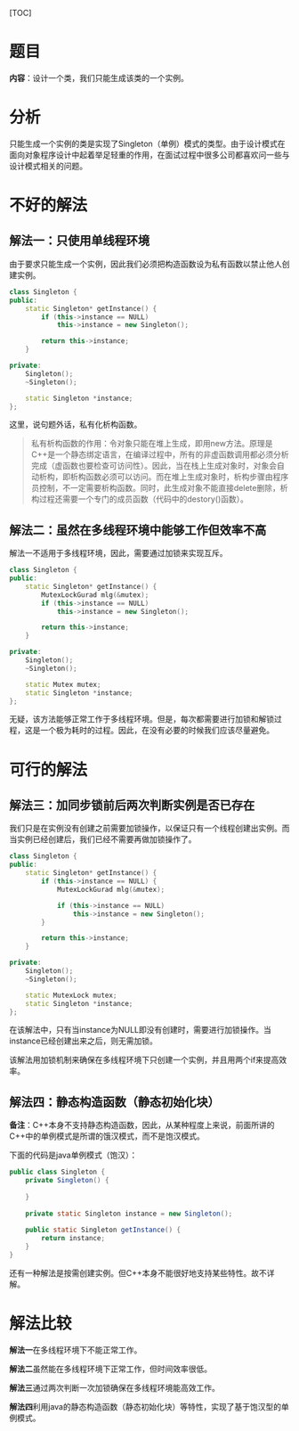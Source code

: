 [TOC]

# 题目

**内容**：设计一个类，我们只能生成该类的一个实例。

# 分析

只能生成一个实例的类是实现了Singleton（单例）模式的类型。由于设计模式在面向对象程序设计中起着举足轻重的作用，在面试过程中很多公司都喜欢问一些与设计模式相关的问题。

# 不好的解法

## 解法一：只使用单线程环境

由于要求只能生成一个实例，因此我们必须把构造函数设为私有函数以禁止他人创建实例。

``` c++
class Singleton {
public:
	static Singleton* getInstance() {
		if (this->instance == NULL) 
			this->instance = new Singleton();

		return this->instance;
	}

private:
	Singleton();
	~Singleton();

	static Singleton *instance;
};
```

这里，说句题外话，私有化析构函数。

> 私有析构函数的作用：令对象只能在堆上生成，即用new方法。原理是C++是一个静态绑定语言，在编译过程中，所有的非虚函数调用都必须分析完成（虚函数也要检查可访问性）。因此，当在栈上生成对象时，对象会自动析构，即析构函数必须可以访问。而在堆上生成对象时，析构步骤由程序员控制，不一定需要析构函数。同时，此生成对象不能直接delete删除，析构过程还需要一个专门的成员函数（代码中的destory()函数）。



## 解法二：虽然在多线程环境中能够工作但效率不高

解法一不适用于多线程环境，因此，需要通过加锁来实现互斥。

``` c++
class Singleton {
public:
	static Singleton* getInstance() {
      	MutexLockGurad mlg(&mutex);
		if (this->instance == NULL) 
			this->instance = new Singleton();

		return this->instance;
	}

private:
	Singleton();
	~Singleton();

  	static Mutex mutex;
	static Singleton *instance;
};
```

无疑，该方法能够正常工作于多线程环境。但是，每次都需要进行加锁和解锁过程，这是一个极为耗时的过程。因此，在没有必要的时候我们应该尽量避免。

# 可行的解法

## 解法三：加同步锁前后两次判断实例是否已存在



我们只是在实例没有创建之前需要加锁操作，以保证只有一个线程创建出实例。而当实例已经创建后，我们已经不需要再做加锁操作了。

``` c++
class Singleton {
public:
	static Singleton* getInstance() {
		if (this->instance == NULL) {
			MutexLockGurad mlg(&mutex);

			if (this->instance == NULL)
				this->instance = new Singleton();
		}

		return this->instance;
	}

private:
	Singleton();
	~Singleton();

	static MutexLock mutex;
	static Singleton *instance;
};
```

在该解法中，只有当instance为NULL即没有创建时，需要进行加锁操作。当instance已经创建出来之后，则无需加锁。

该解法用加锁机制来确保在多线程环境下只创建一个实例，并且用两个if来提高效率。

## 解法四：静态构造函数（静态初始化块）

**备注**：C++本身不支持静态构造函数，因此，从某种程度上来说，前面所讲的C++中的单例模式是所谓的饿汉模式，而不是饱汉模式。

下面的代码是java单例模式（饱汉）：

``` java
public class Singleton {
	private Singleton() {
      
	}
  
  	private static Singleton instance = new Singleton();
  
  	public static Singleton getInstance() {
      	return instance;
  	}
}
```

还有一种解法是按需创建实例。但C++本身不能很好地支持某些特性。故不详解。



# 解法比较

**解法一**在多线程环境下不能正常工作。

**解法二**虽然能在多线程环境下正常工作，但时间效率很低。

**解法三**通过两次判断一次加锁确保在多线程环境能高效工作。

**解法四**利用java的静态构造函数（静态初始化块）等特性，实现了基于饱汉型的单例模式。

